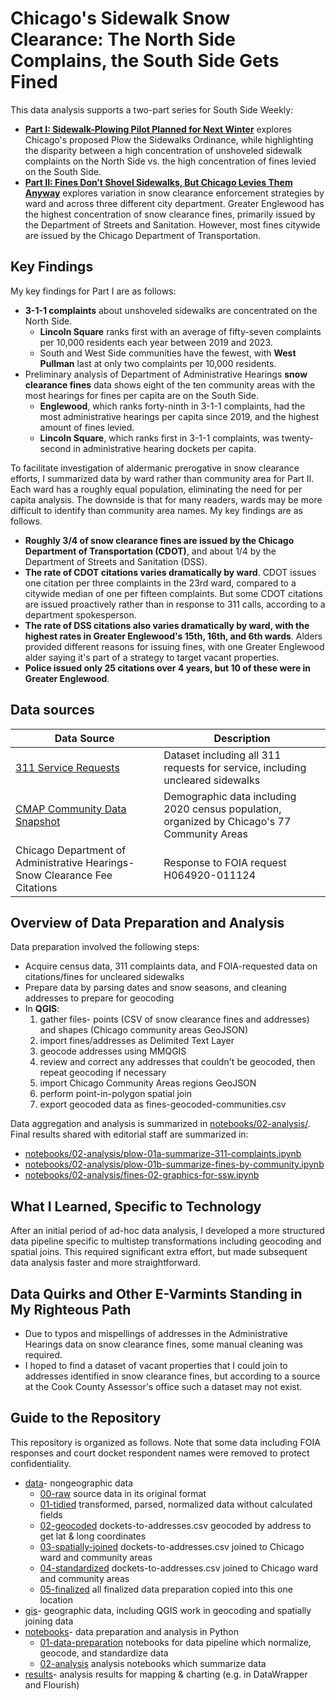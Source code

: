 # Chicago's Sidewalk Snow Clearance: The North Side Complains, the South Side Gets Fined

This data analysis supports a two-part series for South Side Weekly:
<ul>
<li><strong><a href="https://southsideweekly.com/sidewalk-plowing-pilot-planned-for-next-winter/">Part I: Sidewalk-Plowing Pilot Planned for Next Winter</a></strong> explores Chicago's proposed Plow the Sidewalks Ordinance, while highlighting the disparity between a high concentration of unshoveled sidewalk complaints on the North Side vs. the high concentration of fines levied on the South Side.
<li><strong><a href="https://southsideweekly.com/chicago-snow-shovel-fines-plow-the-sidewalks-disparity">Part II: Fines Don’t Shovel Sidewalks, But Chicago Levies Them Anyway</a></strong> explores variation in snow clearance enforcement strategies by ward and across three different city department. Greater Englewood has the highest concentration of snow clearance fines, primarily issued by the Department of Streets and Sanitation. However, most fines citywide are issued by the Chicago Department of Transportation.
</ul>
 
## Key Findings
My key findings for Part I are as follows:
* <strong>3-1-1 complaints</strong> about unshoveled sidewalks are concentrated on the North Side.
   * **Lincoln Square** ranks first with an average of fifty-seven complaints per 10,000 residents each year between 2019 and 2023.
   * South and West Side communities have the fewest, with **West Pullman** last at only two complaints per 10,000 residents.
* Preliminary analysis of Department of Administrative Hearings <strong>snow clearance fines</strong> data shows eight of the ten community areas with the most hearings for fines per capita are on the South Side.
   * **Englewood**, which ranks forty-ninth in 3-1-1 complaints, had the most administrative hearings per capita since 2019, and the highest amount of fines levied.
   * **Lincoln Square**, which ranks first in 3-1-1 complaints, was twenty-second in administrative hearing dockets per capita.

To facilitate investigation of aldermanic prerogative in snow clearance efforts, I summarized data by ward rather than community area for Part II. Each ward has a roughly equal population, eliminating the need for per capita analysis. The downside is that for many readers, wards may be more difficult to identify than community area names. My key findings are as follows. 
* <strong>Roughly 3/4 of snow clearance fines are issued by the Chicago Department of Transportation (CDOT)</strong>, and about 1/4 by the Department of Streets and Sanitation (DSS).
* <strong>The rate of CDOT citations varies dramatically by ward</strong>. CDOT issues one citation per three complaints in the 23rd ward, compared to a citywide median of one per fifteen complaints. But some CDOT citations are issued proactively rather than in response to 311 calls, according to a department spokesperson.
* <strong>The rate of DSS citations also varies dramatically by ward, with the highest rates in Greater Englewood's 15th, 16th, and 6th wards</strong>. Alders provided different reasons for issuing fines, with one Greater Englewood alder saying it's part of a strategy to target vacant properties.
* <strong>Police issued only 25 citations over 4 years, but 10 of these were in Greater Englewood</strong>.

## Data sources
|Data Source|Description|
|---|---|
|[311 Service Requests](https://data.cityofchicago.org/Service-Requests/311-Service-Requests/v6vf-nfxy/about_data)|Dataset including all 311 requests for service, including uncleared sidewalks|
|[CMAP Community Data Snapshot](https://datahub.cmap.illinois.gov/datasets/CMAPGIS::community-data-snapshots-raw-data-2014-2022/explore?layer=21) |Demographic data including 2020 census population, organized by Chicago's 77 Community Areas|
|Chicago Department of Administrative Hearings- Snow Clearance Fee Citations|Response to FOIA request H064920-011124|

## Overview of Data Preparation and Analysis

Data preparation involved the following steps:
* Acquire census data, 311 complaints data, and FOIA-requested data on citations/fines for uncleared sidewalks
* Prepare data by parsing dates and snow seasons, and cleaning addresses to prepare for geocoding
* In **QGIS**:
    <ol>
    <li>gather files- points (CSV of snow clearance fines and addresses) and shapes (Chicago community areas GeoJSON)
    <li>import fines/addresses as Delimited Text Layer
    <li>geocode addresses using MMQGIS
    <li>review and correct any addresses that couldn't be geocoded, then repeat geocoding if necessary
    <li>import Chicago Community Areas regions GeoJSON
    <li>perform point-in-polygon spatial join
    <li>export geocoded data as fines-geocoded-communities.csv
    </ol>

Data aggregation and analysis is summarized in [notebooks/02-analysis/](notebooks/02-analysis/). Final results shared with editorial staff are summarized in:
* [notebooks/02-analysis/plow-01a-summarize-311-complaints.ipynb](notebooks/02-analysis/plow-01a-summarize-311-complaints.ipynb)
* [notebooks/02-analysis/plow-01b-summarize-fines-by-community.ipynb](notebooks/02-analysis/plow-01b-summarize-fines-by-community.ipynb)
* [notebooks/02-analysis/fines-02-graphics-for-ssw.ipynb](notebooks/02-analysis/fines-02-graphics-for-ssw.ipynb)

## What I Learned, Specific to Technology
After an initial period of ad-hoc data analysis, I developed a more structured data pipeline specific to multistep transformations including geocoding and spatial joins. This required significant extra effort, but made subsequent data analysis faster and more straightforward.

## Data Quirks and Other E-Varmints Standing in My Righteous Path
<ul>
<li>
Due to typos and mispellings of addresses in the Administrative Hearings data on snow clearance fines, some manual cleaning was required.
<li>I hoped to find a dataset of vacant properties that I could join to addresses identified in snow clearance fines, but according to a source at the Cook County Assessor's office such a dataset may not exist.
</ul>

## Guide to the Repository
This repository is organized as follows. Note that some data including FOIA responses and court docket respondent names were removed to protect confidentiality.

* [data](data/)- nongeographic data
   * [00-raw](data/01-raw/) source data in its original format
   * [01-tidied](data/01-tidied/) transformed, parsed, normalized data without calculated fields
   * [02-geocoded](data/02-geocoded/) dockets-to-addresses.csv geocoded by address to get lat & long coordinates
   * [03-spatially-joined](data/03-spatially-joined/) dockets-to-addresses.csv joined to Chicago ward and community areas
   * [04-standardized](data/04-standardized/) dockets-to-addresses.csv joined to Chicago ward and community areas
   * [05-finalized](data/05-finalized/) all finalized data preparation copied into this one location
* [gis](gis/)- geographic data, including QGIS work in geocoding and spatially joining data
* [notebooks](notebooks/)- data preparation and analysis in Python
   * [01-data-preparation](notebooks/01-data-preparation/) notebooks for data pipeline which normalize, geocode, and standardize data
   * [02-analysis](notebooks/02-analysis/) analysis notebooks which summarize data
* [results](results/)- analysis results for mapping & charting (e.g. in DataWrapper and Flourish)